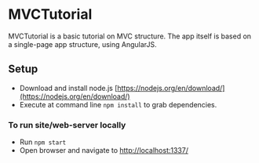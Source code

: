 # MVCTutorial

MVCTutorial is a basic tutorial on MVC structure. The app itself is based on a single-page app structure, using AngularJS.

## Setup
- Download and install node.js [https://nodejs.org/en/download/](https://nodejs.org/en/download/)
- Execute at command line `npm install` to grab dependencies.

### To run site/web-server locally
- Run `npm start`
- Open browser and navigate to [http://localhost:1337/](http://localhost:1337/)